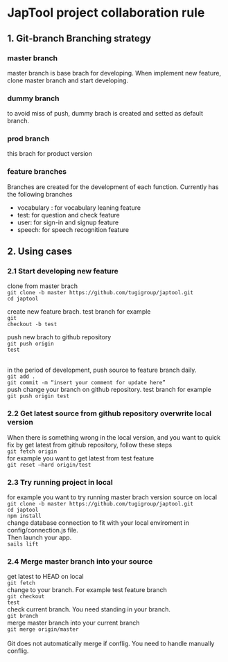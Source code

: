 
<h1>JapTool project collaboration rule</h1>


<h2>1. Git-branch Branching strategy</h2>

<h3>master branch</h3>
master branch is base brach for developing. When implement new feature, clone master branch and start developing.

<h3>dummy branch</h3>
to avoid miss of push, dummy brach is created and setted as default branch.

<h3>prod branch</h3>
this brach for product version

<h3>feature branches</h3>
Branches are created for the development of each function. Currently has the following branches
<ul>
  <li>vocabulary : for vocabulary leaning feature</li>
  <li>test: for question and check feature</li>
  <li>user: for sign-in and signup feature</li>
  <li>speech: for speech recognition feature</li>
</ul>

<h2>2. Using cases </h2>
<h3>2.1 Start developing new feature</h3>
clone from master brach <br>
<code>git clone -b master https://github.com/tugigroup/japtool.git</code><br>
<code>cd japtool</code><br>

create new feature brach. test branch for example<br>
<code>git checkout -b test</code>

push new brach to github repository<br>
<code>git push origin test</code>

<br>
in the period of development, push source to feature branch daily.
<br>
<code>git add .</code><br>
<code>git commit -m “insert your comment for update here”</code><br>
push change your branch on github repository. test branch for example<br>
<code>git push origin test</code><br>

<h3>2.2 Get latest source from github repository overwrite local version</h3>
When there is something wrong in the local version, and you want to quick fix by get latest from github repository, follow these steps
<br>
<code>git fetch origin</code><br>
for example you want to get latest from test feature<br>
<code>git reset —hard origin/test</code><br>

<h3>2.3 Try running project in local</h3>
for example you want to try running master brach version source on local <br>
<code>git clone -b master https://github.com/tugigroup/japtool.git</code><br>
<code>cd japtool</code><br>
<code>npm install</code><br>
change database connection to fit with your local enviroment in config/connection.js file.<br>
Then launch your app. <br>
<code>sails lift</code><br>


<h3>2.4 Merge master branch into your source</h3>

get latest to HEAD on local<br>
<code>git fetch</code><br>
change to your branch. For example test feature branch<br>
<code>git checkout test</code><br>
check current branch. You need standing in your branch.<br>
<code>git branch</code><br>
merge master branch into your current branch<br>
<code>git merge origin/master</code><br>
<br>
Git does not automatically merge if conflig. You need to handle manually conflig.
